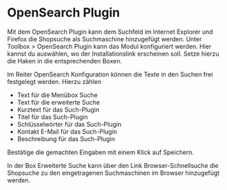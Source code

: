 # OpenSearch Plugin 

Mit dem OpenSearch Plugin kann dem Suchfeld im Internet Explorer und Firefox die Shopsuche als Suchmaschine hinzugefügt werden. Unter Toolbox \> OpenSearch Plugin kann das Modul konfiguriert werden. Hier kannst du auswählen, wo der Installationslink erscheinen soll. Setze hierzu die Haken in die entsprechenden Boxen.

Im Reiter OpenSearch Konfiguration können die Texte in den Suchen frei festgelegt werden. Hierzu zählen

-   Text für die Menübox Suche
-   Text für die erweiterte Suche
-   Kurztext für das Such-Plugin
-   Titel für das Such-Plugin
-   Schlüsselwörter für das Such-Plugin
-   Kontakt E-Mail für das Such-Plugin
-   Beschreibung für das Such-Plugin

Bestätige die gemachten Eingaben mit einem Klick auf Speichern.

In der Box Erweiterte Suche kann über den Link Browser-Schnellsuche die Shopsuche zu den eingetragenen Suchmaschinen im Browser hinzugefügt werden.



